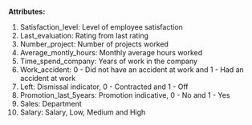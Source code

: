 **Attributes:**
1.	Satisfaction_level: Level of employee satisfaction
2.	Last_evaluation: Rating from last rating
3.	Number_project: Number of projects worked
4.	Average_montly_hours: Monthly average hours worked
5.	Time_spend_company: Years of work in the company
6.	Work_accident: 0 - Did not have an accident at work and 1 - Had an accident at work
7.	Left: Dismissal indicator, 0 - Contracted and 1 - Off
8.	Promotion_last_5years: Promotion indicative, 0 - No and 1 - Yes
9.	Sales: Department
10.	Salary: Salary, Low, Medium and High

